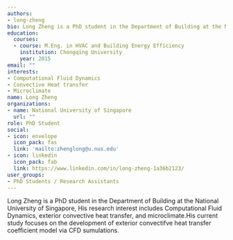 ```yaml
---
authors:
- long-zheng
bio: Long Zheng is a PhD student in the Department of Building at the National University of Singapore. His research interest includes Computational Fluid Dynamics, exterior convective heat transfer, and microclimate. His current study focuses on the development of exterior convective heat transfer coefficient model via CFD simulations. 
education:
  courses:
  - course: M.Eng. in HVAC and Building Energy Efficiency
    institution: Chongqing University
    year: 2015
email: ""
interests:
- Computational Fluid Dynamics
- Convective Heat transfer 
- Microclimate
name: Long Zheng
organizations:
- name: National University of Singapore
  url: ""
role: PhD Student
social:
- icon: envelope
  icon_pack: fas
  link: 'mailto:zhenglong@u.nus.edu'
- icon: linkedin
  icon_pack: fab
  link: https://www.linkedin.com/in/long-zheng-1a36b2123/
user_groups:
- PhD Students / Research Assistants
---
```


Long Zheng is a PhD student in the Department of Building at the National University of Singapore, His research interest includes Computational Fluid Dynamics, exterior convective heat transfer, and microclimate.His current study focuses on the development of exterior convectifve heat transfer coefficient model via CFD sumulations.


